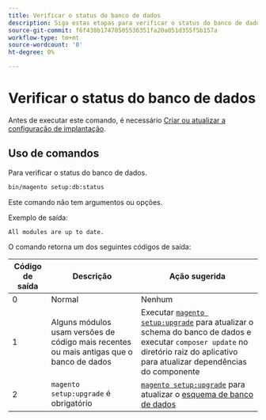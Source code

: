 ```yaml
---
title: Verificar o status do banco de dados
description: Siga estas etapas para verificar o status do banco de dados do Adobe Commerce ou Magento Open Source.
source-git-commit: f6f438b17478505536351fa20a051d355f5b157a
workflow-type: tm+mt
source-wordcount: '0'
ht-degree: 0%

---
```



# Verificar o status do banco de dados

Antes de executar este comando, é necessário [Criar ou atualizar a configuração de implantação](deployment.md).

## Uso de comandos

Para verificar o status do banco de dados.

```bash
bin/magento setup:db:status
```

Este comando não tem argumentos ou opções.

Exemplo de saída:

```terminal
All modules are up to date.
```

O comando retorna um dos seguintes códigos de saída:

| Código de saída | Descrição | Ação sugerida |
|--------------|--------------|---------------|
| 0 | Normal | Nenhum |
| 1 | Alguns módulos usam versões de código mais recentes ou mais antigas que o banco de dados | Executar [`magento setup:upgrade`](database-upgrade.md) para atualizar o schema do banco de dados e executar `composer update` no diretório raiz do aplicativo para atualizar dependências do componente |
| 2 | `magento setup:upgrade` é obrigatório | [`magento setup:upgrade`](database-upgrade.md) para atualizar o [esquema de banco de dados](https://glossary.magento.com/database-schema) |
